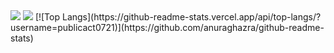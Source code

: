 <img src="https://capsule-render.vercel.app/api?type=waving&color=ff6289&height=300&section=header&text=Soolkkeobi&fontColor=ffffff&fontSize=90" />
<img src="https://capsule-render.vercel.app/api?type=waving&color=ff6289&height=200&section=footer" />
[![Top Langs](https://github-readme-stats.vercel.app/api/top-langs/?username=publicact0721)](https://github.com/anuraghazra/github-readme-stats)
